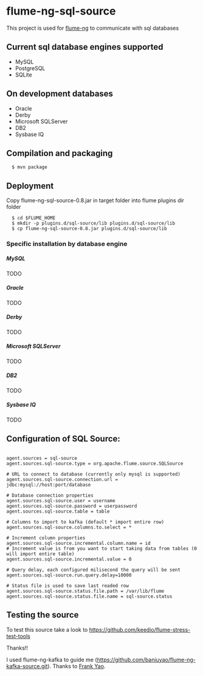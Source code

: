 flume-ng-sql-source
================

This project is used for [flume-ng](https://github.com/apache/flume) to communicate with sql databases

Current sql database engines supported
-------------------------------

- MySQL
- PostgreSQL
- SQLite

On development databases
------------------------
- Oracle
- Derby
- Microsoft SQLServer
- DB2
- Sysbase IQ

Compilation and packaging
----------
```
  $ mvn package
```

Deployment
----------

Copy flume-ng-sql-source-0.8.jar in target folder into flume plugins dir folder
```
  $ cd $FLUME_HOME
  $ mkdir -p plugins.d/sql-source/lib plugins.d/sql-source/lib
  $ cp flume-ng-sql-source-0.8.jar plugins.d/sql-source/lib
```

### Specific installation by database engine

##### MySQL
TODO
##### Oracle
TODO
##### Derby
TODO
##### Microsoft SQLServer
TODO
##### DB2
TODO
##### Sysbase IQ
TODO

Configuration of SQL Source:
----------

```

agent.sources = sql-source
agent.sources.sql-source.type = org.apache.flume.source.SQLSource  

# URL to connect to database (currently only mysql is supported)
agent.sources.sql-source.connection.url = jdbc:mysql://host:port/database

# Database connection properties
agent.sources.sql-source.user = username  
agent.sources.sql-source.password = userpassword  
agent.sources.sql-source.table = table  

# Columns to import to kafka (default * import entire row)
agent.sources.sql-source.columns.to.select = *  

# Increment column properties 
agent.sources.sql-source.incremental.column.name = id  
# Increment value is from you want to start taking data from tables (0 will import entire table)
agent.sources.sql-source.incremental.value = 0  

# Query delay, each configured milisecond the query will be sent
agent.sources.sql-source.run.query.delay=10000 

# Status file is used to save last readed row
agent.sources.sql-source.status.file.path = /var/lib/flume
agent.sources.sql-source.status.file.name = sql-source.status

```

Testing the source
---------------------
To test this source take a look to https://github.com/keedio/flume-stress-test-tools

Thanks!!

I used flume-ng-kafka to guide me (https://github.com/baniuyao/flume-ng-kafka-source.git).
Thanks to [Frank Yao](https://github.com/baniuyao).
